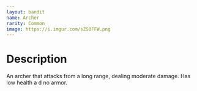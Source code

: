 ```yaml
---
layout: bandit
name: Archer
rarity: Common
image: https://i.imgur.com/sZS0FFW.png
---
```


# Description

An archer that attacks from a long range, dealing moderate damage. Has low health a d no armor.
